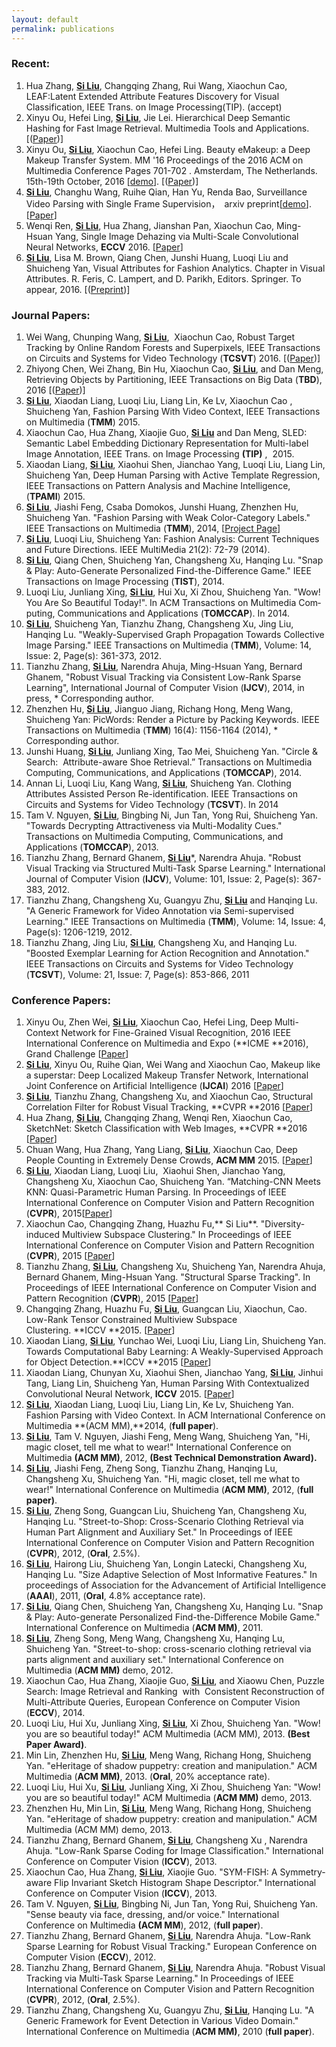 ```yaml
---
layout: default
permalink: publications
---
```


### Recent:
1. Hua Zhang, **<u>Si Liu</u>**, Changqing Zhang, Rui Wang, Xiaochun Cao, LEAF:Latent Extended Attribute Features Discovery for Visual Classification, IEEE Trans. on Image Processing(TIP). (accept)
2. Xinyu Ou, Hefei Ling, **<u>Si Liu</u>**, Jie Lei. Hierarchical Deep Semantic Hashing for Fast Image Retrieval. Multimedia Tools and Applications. [(<a href="Ou.pdf">Paper</a>)]
3. Xinyu Ou, **<u>Si Liu</u>**, Xiaochun Cao, Hefei Ling. Beauty eMakeup: a Deep Makeup Transfer System. MM '16 Proceedings of the 2016 ACM on Multimedia Conference Pages 701-702 . Amsterdam, The Netherlands. 15th-19th October, 2016 [[demo](https://pan.baidu.com/s/1o7EHVpo)]. [(<a href="Beauty eMakeup: a Deep Makeup Transfer System.pdf">Paper</a>)]  
4. **<u>Si Liu</u>**, Changhu Wang, Ruihe Qian, Han Yu, Renda Bao, Surveillance Video Parsing with Single Frame Supervision，　arxiv preprint[[demo](https://pan.baidu.com/s/1hrAPH1U)].[[Paper](https://arxiv.org/pdf/1611.09587v1.pdf)]
5. Wenqi Ren, **<u>Si Liu</u>**, Hua Zhang, Jianshan Pan, Xiaochun Cao, Ming-Hsuan Yang, Single Image Dehazing via Multi-Scale Convolutional Neural Networks, **ECCV** 2016. [[Paper](http://faculty.ucmerced.edu/mhyang/papers/eccv16_dehazing.pdf)] 
6. **<u>Si Liu</u>**, Lisa M. Brown, Qiang Chen, Junshi Huang, Luoqi Liu and Shuicheng Yan, Visual Attributes for Fashion Analytics.  Chapter in Visual Attributes.  R. Feris, C. Lampert, and D. Parikh, Editors.  Springer.  To appear, 2016. [(<a href="Paper.pdf">Preprint</a>)]


### Journal Papers:


1. Wei Wang, Chunping Wang, **<u>Si Liu</u>**,  Xiaochun Cao, Robust Target Tracking by Online Random Forests and Superpixels, IEEE Transactions on Circuits and Systems for Video Technology (**TCSVT**) 2016. [(<a href="Wangwei.pdf">Paper</a>)]
2. Zhiyong Chen, Wei Zhang, Bin Hu, Xiaochun Cao, **<u>Si Liu</u>**, and Dan Meng, Retrieving Objects by Partitioning, IEEE Transactions on Big Data (**TBD**), 2016 [(<a href="zhiyong_big_data_Retrieving Objects by Partitioning.pdf">Paper</a>)]
3. **<u>Si Liu</u>**, Xiaodan Liang, Luoqi Liu, Liang Lin, Ke Lv, Xiaochun Cao , Shuicheng Yan, Fashion Parsing With Video Context, IEEE Transactions on Multimedia (**TMM**) 2015. 
4. Xiaochun Cao, Hua Zhang, Xiaojie Guo, **<u>Si Liu</u>** and Dan Meng, SLED: Semantic Label Embedding Dictionary Representation for Multi-label Image Annotation, IEEE Trans. on Image Processing **(TIP)** ,  2015.
5. Xiaodan Liang, **<u>Si Liu</u>**, Xiaohui Shen, Jianchao Yang, Luoqi Liu, Liang Lin, Shuicheng Yan, Deep Human Parsing with Active Template Regression, IEEE Transactions on Pattern Analysis and Machine Intelligence, (**TPAMI**) 2015.
6. **<u>Si Liu</u>**, Jiashi Feng, Csaba Domokos, Junshi Huang, Zhenzhen Hu, Shuicheng Yan. "Fashion Parsing with Weak Color-Category Labels." IEEE Transactions on Multimedia (**TMM**), 2014, [[Project Page](https://sites.google.com/site/fashionparsing/home)]
7. **<u>Si Liu</u>**, Luoqi Liu, Shuicheng Yan: Fashion Analysis: Current Techniques and Future Directions. IEEE MultiMedia 21(2): 72-79 (2014).
8. **<u>Si Liu</u>**, Qiang Chen, Shuicheng Yan, Changsheng Xu, Hanqing Lu. "Snap & Play: Auto-Generate Personalized Find-the-Difference Game." IEEE Transactions on Image Processing (**TIST**), 2014.
9. Luoqi Liu, Jun­liang Xing, **<u>Si Liu</u>**, Hui Xu, Xi Zhou, Shuicheng Yan. "Wow! You Are So Beau­ti­ful Today!". In ACM Trans­ac­tions on Mul­ti­me­dia Com­put­ing, Com­mu­ni­ca­tions and Ap­pli­ca­tions (**TOM­C­CAP**). In 2014.
10. **<u>Si Liu</u>**, Shuicheng Yan, Tianzhu Zhang, Changsheng Xu, Jing Liu, Hanqing Lu. "Weakly-Supervised Graph Propagation Towards Collective Image Parsing." IEEE Transactions on Multimedia (**TMM**), Volume: 14, Issue: 2, Page(s): 361-373, 2012.
11. Tianzhu Zhang, **<u>Si Liu</u>**, Narendra Ahuja, Ming-Hsuan Yang, Bernard Ghanem, "Robust Visual Tracking via Consistent Low-Rank Sparse Learning", International Journal of Computer Vision (**IJCV**), 2014, in press, * Corresponding author.
12. Zhenzhen Hu, **<u>Si Liu</u>**, Jianguo Jiang, Richang Hong, Meng Wang, Shuicheng Yan: PicWords: Render a Picture by Packing Keywords. IEEE Transactions on Multimedia (**TMM**) 16(4): 1156-1164 (2014), * Corresponding author.
13. Junshi Huang, **<u>Si Liu</u>**, Junliang Xing, Tao Mei, Shuicheng Yan. "Circle & Search:  Attribute-aware Shoe Retrieval.” Transactions on Multimedia Computing, Communications, and Applications (**TOMCCAP**), 2014.
14. Annan Li, Luoqi Liu, Kang Wang, **<u>Si Liu</u>**, Shuicheng Yan. Clothing Attributes Assisted Person Re-identification. IEEE Transactions on Circuits and Systems for Video Technology (**TCSVT**). In 2014
15. Tam V. Nguyen, **<u>Si Liu</u>**, Bingbing Ni, Jun Tan, Yong Rui, Shuicheng Yan. "Towards Decrypting Attractiveness via Multi-Modality Cues." Transactions on Multimedia Computing, Communications, and Applications (**TOMCCAP**), 2013.
16. Tianzhu Zhang, Bernard Ghanem, **<u>Si Liu</u>***, Narendra Ahuja. "Robust Visual Tracking via Structured Multi-Task Sparse Learning." International Journal of Computer Vision (**IJCV**), Volume: 101, Issue: 2, Page(s): 367-383, 2012.
17. Tianzhu Zhang, Changsheng Xu, Guangyu Zhu, **<u>Si Liu</u>** and Hanqing Lu. "A Generic Framework for Video Annotation via Semi-supervised Learning." IEEE Transactions on Multimedia (**TMM**), Volume: 14, Issue: 4, Page(s): 1206-1219, 2012.
18. Tianzhu Zhang, Jing Liu, **<u>Si Liu</u>**, Changsheng Xu, and Hanqing Lu. "Boosted Exemplar Learning for Action Recognition and Annotation." IEEE Transactions on Circuits and Systems for Video Technology (**TCSVT**), Volume: 21, Issue: 7, Page(s): 853-866, 2011

### Conference Papers:

1. Xinyu Ou, Zhen Wei, **<u>Si Liu</u>**, Xiaochun Cao, Hefei Ling, Deep Multi-Context Network for Fine-Grained Visual Recognition, 2016 IEEE International Conference on Multimedia and Expo (**ICME **2016), Grand Challenge [[Paper](http://ieeexplore.ieee.org/stamp/stamp.jsp?arnumber=7574666)]
2. **<u>Si Liu</u>**, Xinyu Ou, Ruihe Qian, Wei Wang and Xiaochun Cao, Makeup like a superstar: Deep Localized Makeup Transfer Network, International Joint Conference on Artificial Intelligence (**IJCAI**) 2016 [[Paper](https://arxiv.org/pdf/1604.07102.pdf)]
3. **<u>Si Liu</u>**, Tianzhu Zhang, Changsheng Xu, and Xiaochun Cao, Structural Correlation Filter for Robust Visual Tracking, **CVPR **2016 [[Paper](http://www.cv-foundation.org/openaccess/content_cvpr_2016/papers/Liu_Structural_Correlation_Filter_CVPR_2016_paper.pdf)]
4. Hua Zhang, **<u>Si Liu</u>**, Changqing Zhang, Wenqi Ren, Xiaochun Cao, SketchNet: Sketch Classification with Web Images, **CVPR **2016 [[Paper](http://www.cv-foundation.org/openaccess/content_cvpr_2016/papers/Zhang_SketchNet_Sketch_Classification_CVPR_2016_paper.pdf)]
5. Chuan Wang, Hua Zhang, Yang Liang, **<u>Si Liu</u>**, Xiaochun Cao, Deep People Counting in Extremely Dense Crowds, **ACM MM** 2015. [[Paper](http://yangliang.github.io/pdf/sp055u.pdf)]
6. **<u>Si Liu</u>**, Xiaodan Liang, Luoqi Liu,  Xiaohui Shen, Jianchao Yang, Changsheng Xu, Xiaochun Cao, Shuicheng Yan. “Matching-CNN Meets KNN: Quasi-Parametric Human Parsing. In Proceedings of IEEE International Conference on Computer Vision and Pattern Recognition (**CVPR**), 2015[[Paper](http://users.eecs.northwestern.edu/~xsh835/assets/cvpr15_humanparsing.pdf)]
7. Xiaochun Cao, Changqing Zhang, Huazhu Fu,** Si Liu**. "Diversity-induced Multiview Subspace Clustering." In Proceedings of IEEE International Conference on Computer Vision and Pattern Recognition (**CVPR**), 2015 [[Paper](http://www.cv-foundation.org/openaccess/content_cvpr_2015/papers/Cao_Diversity-Induced_Multi-View_Subspace_2015_CVPR_paper.pdf)]
8. Tianzhu Zhang, **<u>Si Liu</u>**, Changsheng Xu, Shuicheng Yan, Narendra Ahuja, Bernard Ghanem, Ming-Hsuan Yang. "Structural Sparse Tracking". In Proceedings of IEEE International Conference on Computer Vision and Pattern Recognition (**CVPR**), 2015 [[Paper](http://www.cv-foundation.org/openaccess/content_cvpr_2015/papers/Zhang_Structural_Sparse_Tracking_2015_CVPR_paper.pdf)]
9. Changqing Zhang, Huazhu Fu, **<u>Si Liu</u>**, Guangcan Liu, Xiaochun, Cao. Low-Rank Tensor Constrained Multiview Subspace Clustering. **ICCV **2015. [[Paper](http://www.cv-foundation.org/openaccess/content_iccv_2015/papers/Zhang_Low-Rank_Tensor_Constrained_ICCV_2015_paper.pdf)]
10. Xiaodan Liang, **<u>Si Liu</u>**, Yunchao Wei, Luoqi Liu, Liang Lin, Shuicheng Yan. Towards Computational Baby Learning: A Weakly-Supervised Approach for Object Detection.**ICCV **2015 [[Paper](http://www.cv-foundation.org/openaccess/content_iccv_2015/papers/Liang_Towards_Computational_Baby_ICCV_2015_paper.pdf)]
11. Xiaodan Liang, Chunyan Xu, Xiaohui Shen, Jianchao Yang, **<u>Si Liu</u>**, Jinhui Tang, Liang Lin, Shuicheng Yan, Human Parsing With Contextualized Convolutional Neural Network, **ICCV** 2015. [[Paper](http://www.ifp.illinois.edu/~jyang29/papers/TPAMI15-CoCNN.pdf)]
12. **<u>Si Liu</u>**, Xiaodan Liang, Luoqi Liu, Liang Lin, Ke Lv, Shuicheng Yan. Fashion Parsing with Video Context. In ACM International Conference on Multimedia **(ACM MM),**2014, (**full paper**).
13. **<u>Si Liu</u>**, Tam V. Nguyen, Jiashi Feng, Meng Wang, Shuicheng Yan, "Hi, magic closet, tell me what to wear!" International Conference on Multimedia **(ACM MM)**, 2012, **(Best Technical Demonstration Award).**
14. **<u>Si Liu</u>**, Jiashi Feng, Zheng Song, Tianzhu Zhang, Hanqing Lu, Changsheng Xu, Shuicheng Yan. "Hi, magic closet, tell me what to wear!" International Conference on Multimedia (**ACM MM)**, 2012, (**full paper)**.
15. **<u>Si Liu</u>**, Zheng Song, Guangcan Liu, Shuicheng Yan, Changsheng Xu, Hanqing Lu. "Street-to-Shop: Cross-Scenario Clothing Retrieval via Human Part Alignment and Auxiliary Set." In Proceedings of IEEE International Conference on Computer Vision and Pattern Recognition (**CVPR**), 2012, (**Oral**, 2.5%).
16. **<u>Si Liu</u>**, Hairong Liu, Shuicheng Yan, Longin Latecki, Changsheng Xu, Hanqing Lu. "Size Adaptive Selection of Most Informative Features." In proceedings of Association for the Advancement of Artificial Intelligence (**AAAI**), 2011, (**Oral**, 4.8% acceptance rate).
17. **<u>Si Liu</u>**, Qiang Chen, Shuicheng Yan, Changsheng Xu, Hanqing Lu. "Snap & Play: Auto-generate Personalized Find-the-Difference Mobile Game." International Conference on Multimedia (**ACM MM)**, 2011.
18. **<u>Si Liu</u>**, Zheng Song, Meng Wang, Changsheng Xu, Hanqing Lu, Shuicheng Yan. "Street-to-shop: cross-scenario clothing retrieval via parts alignment and auxiliary set." International Conference on Multimedia (**ACM MM)** demo, 2012.
19. Xiaochun Cao, Hua Zhang, Xiaojie Guo, **<u>Si Liu</u>**, and Xiaowu Chen, Puzzle Search: Image Retrieval and Ranking  with  Consistent Reconstruction of Multi-Attribute Queries, European Conference on Computer Vision (**ECCV**), 2014.
20. Luoqi Liu, Hui Xu, Junliang Xing, **<u>Si Liu</u>**, Xi Zhou, Shuicheng Yan. "Wow! you are so beautiful today!" ACM Multimedia (ACM MM), 2013. **(Best Paper Award)**.
21. Min Lin, Zhenzhen Hu, **<u>Si Liu</u>**, Meng Wang, Richang Hong, Shuicheng Yan. "eHeritage of shadow puppetry: creation and manipulation." ACM Multimedia (**ACM MM)**, 2013. (**Oral**, 20% acceptance rate).
22. Luoqi Liu, Hui Xu, **<u>Si Liu</u>**, Junliang Xing, Xi Zhou, Shuicheng Yan: "Wow! you are so beautiful today!" ACM Multimedia (**ACM MM)** demo, 2013.
23. Zhenzhen Hu, Min Lin, **<u>Si Liu</u>**, Meng Wang, Richang Hong, Shuicheng Yan. "eHeritage of shadow puppetry: creation and manipulation." ACM Multimedia (ACM MM) demo, 2013.
24. Tianzhu Zhang, Bernard Ghanem, **<u>Si Liu</u>**, Changsheng Xu , Narendra Ahuja. "Low-Rank Sparse Coding for Image Classification." International Conference on Computer Vision (**ICCV**), 2013.
25. Xiaochun Cao, Hua Zhang, **<u>Si Liu</u>**, Xiaojie Guo. "SYM-FISH: A Symmetry-aware Flip Invariant Sketch Histogram Shape Descriptor." International Conference on Computer Vision (**ICCV**), 2013.
26. Tam V. Nguyen, **<u>Si Liu</u>**, Bingbing Ni, Jun Tan, Yong Rui, Shuicheng Yan. "Sense beauty via face, dressing, and/or voice." International Conference on Multimedia **(ACM MM**), 2012, (**full paper**).
27. Tianzhu Zhang, Bernard Ghanem, **<u>Si Liu</u>**, Narendra Ahuja. "Low-Rank Sparse Learning for Robust Visual Tracking." European Conference on Computer Vision (**ECCV**), 2012.
28. Tianzhu Zhang, Bernard Ghanem, **<u>Si Liu</u>**, Narendra Ahuja. "Robust Visual Tracking via Multi-Task Sparse Learning." In Proceedings of IEEE International Conference on Computer Vision and Pattern Recognition (**CVPR**), 2012, (**Oral**, 2.5%).
29. Tianzhu Zhang, Changsheng Xu, Guangyu Zhu, **<u>Si Liu</u>**, Hanqing Lu. "A Generic Framework for Event Detection in Various Video Domain." International Conference on Multimedia (**ACM MM)**, 2010 (**full paper**).

